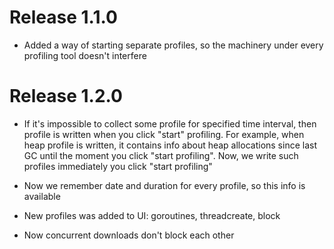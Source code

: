 # Release 1.1.0

 - Added a way of starting separate profiles, so the machinery under every profiling tool doesn't interfere

# Release 1.2.0

 - If it's impossible to collect some profile for specified time interval, then profile is written when you click "start" profiling.
   For example, when heap profile is written, it contains info about heap allocations since last GC until the moment you click "start profiling".
   Now, we write such profiles immediately you click "start profiling"

 - Now we remember date and duration for every profile, so this info is available

 - New profiles was added to UI: goroutines, threadcreate, block

 - Now concurrent downloads don't block each other